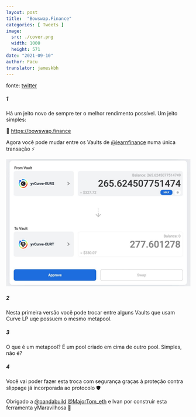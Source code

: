 ```yaml
---
layout: post
title:  "Bowswap.Finance"
categories: [ Tweets ]
image:
  src: ./cover.png
  width: 1000
  height: 571
date: "2021-09-10"
author: Facu
translator: jameskbh
---
```


fonte: [twitter](https://twitter.com/fameal/status/1424857239505018880)

##### 1

Há um jeito novo de sempre ter o melhor rendimento possível. Um jeito simples:

🏹 https://bowswap.finance

Agora você pode mudar entre os Vaults de [@iearnfinance](https://twitter.com/iearnfinance) numa única transação ⚡️

![](image1.jpg?w=1280&h=881)

##### 2

Nesta primeira versão você pode trocar entre alguns Vaults que usam Curve LP uqe possuem o mesmo metapool.

##### 3

O que é um metapool? É um pool criado em cima de outro pool. Simples, não é?

##### 4

Você vai poder fazer esta troca com segurança graças à proteção contra slippage já incorporada ao protocolo 🛡️

Obrigado a [@pandabuild](https://twitter.com/pandabuild) [@MajorTom_eth](https://twitter.com/MajorTom_eth) e Ivan por construir esta ferramenta yMaravilhosa 🚀
